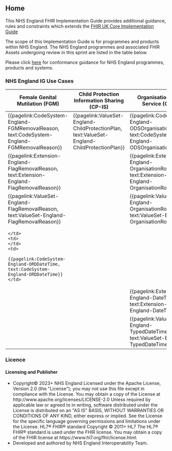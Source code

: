 ## Home 

This NHS England FHIR Implementation Guide provides additional guidance, rules and constraints which extends the <a href="https://simplifier.net/guide/uk-core-implementation-guide-stu3-sequence?version=current" target="_blank">FHIR UK Core Implementation Guide</a>

The scope of this Implementation Guide is for programmes and products within NHS England. The NHS England programmes and associated FHIR Assets undergoing review in this sprint are listed in the table below.

Please click [here](https://simplifier.net/guide/nhs-england-implementation-guide-stu1/Home/Guidance/Conformance.page.md?version=current) for conformance guidance for NHS England programmes, products and systems. <br>

### NHS England IG Use Cases
 
<table class="regular assets" style="width:100%" title="NHS England Profile list">
 <thead>
   <tr>
     <th class="width33">Female Genital Mutilation (FGM)</th>
     <th class="width33">Child Protection Information Sharing (CP-IS)</th>
     <th class="width33">Organisation Data Service (ODS)</th>
  </tr>
 </thead>
 <tbody>
   <tr>
    <td>
      {{pagelink:CodeSystem-England-FGMRemovalReason, text:CodeSystem-England-FGMRemovalReason}} 
    </td>
    <td>
      {{pagelink:ValueSet-England-ChildProtectionPlan, text:ValueSet-England-ChildProtectionPlan}} 
    </td>
    <td> 
      {{pagelink:CodeSystem-England-ODSOrganisationRole, text:CodeSystem-England-ODSOrganisationRole}}
    </td>
   </tr>
   <tr>
    <td>
      {{pagelink:Extension-England-FlagRemovalReason, text:Extension-England-FlagRemovalReason}} 
    </td>
    <td>
    </td>
    <td>
     {{pagelink:Extension-England-OrganisationRole, text:Extension-England-OrganisationRole}}
    </td>
   </tr>
   <tr>
    <td>
      {{pagelink:ValueSet-England-FlagRemovalReason, text:ValueSet-England-FlagRemovalReason}} 
    </td>
    <td>
    </td>
    <td>
     {{pagelink:ValueSet-England-OrganisationRole, text:ValueSet-England-OrganisationRole}}
    </td>
   </tr>
   <tr>
    <td>
       
    </td>
    <td>
    </td>
    <td>
     {{pagelink:CodeSystem-England-ORDDateTime, text:CodeSystem-England-ORDDateTime}}
    </td>
   </tr> 
   <tr>
    <td> 
    </td>
    <td>
    </td>
    <td>
     {{pagelink:Extension-England-DateTime, text:Extension-England-DateTime}}
    </td>
   </tr> 
   <tr>
    <td>
    </td>
    <td>
    </td>
    <td>
     {{pagelink:ValueSet-England-TypedDateTime, text:ValueSet-England-TypedDateTime}}
    </td>
   </tr>   
   </tbody>
</table>

<h3 id="licence-heading">Licence</h3>

<div markdown="span" class="alert alert-warning" role="alert"><h4 id="Licence"><i class="fas fa-gavel"></i> Licensing and Publisher</h4>
<ul>
<li>
Copyright© 2023+ NHS England Licensed under the Apache License, Version 2.0 (the &quot;License&quot;); you may not use this file except in compliance with the License. You may obtain a copy of the License at http://www.apache.org/licenses/LICENSE-2.0 Unless required by applicable law or agreed to in writing, software distributed under the License is distributed on an &quot;AS IS&quot; BASIS, WITHOUT WARRANTIES OR CONDITIONS OF ANY KIND, either express or implied. See the License for the specific language governing permissions and limitations under the License. HL7&#174; FHIR&#174; standard Copyright &#169; 2011+ HL7 The HL7&#174; FHIR&#174; standard is used under the FHIR license. You may obtain a copy of the FHIR license at https://www.hl7.org/fhir/license.html.
<li>
Developed and authored by NHS England Interoperability Team.
</ul>
</div>
